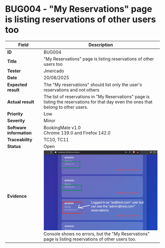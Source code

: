 # BUG004 - "My Reservations" page is listing reservations of other users too

| Field                 | Description                                                                                                                                 |
|-----------------------|---------------------------------------------------------------------------------------------------------------------------------------------|
| **ID**                | BUG004                                                                                                                                     |
| **Title**             | "My Reservations" page is listing reservations of other users too                                                                         |
| **Tester**            | Jmercado                                                                                                                                   |
| **Date**              | 20/08/2025                                                                                                                                 |
| **Expected result**   | The "My reservations" should list only the user's reservations and not others                                                             |
| **Actual result**     | The list of reservations in "My Reservations" page is listing the reservations for that day even the ones that belong to other users.   |
| **Priority**          | Low                                                                                                                                        |
| **Severity**          | Minor                                                                                                                                      |
| **Software information** | BookingMate v1.0<br>Chrome 139.0 and Firefox 142.0                                                                                    |
| **Traceability**      | TC10, TC11                                                                                                                                 |
| **Status**            | Open                                                                                                                                       |
| **Evidence**          | ![My Reservations bug](../../docs/source-documents/images/bug004-myrservations.png)<br>Console shows no errors, but the "My Reservations" page is listing reservations of other users too.                                                                                                                                       |